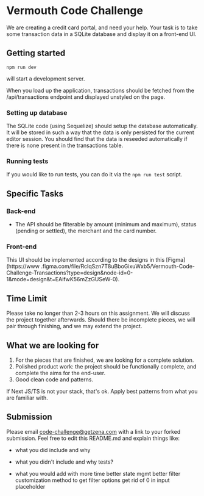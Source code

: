 # Vermouth Code Challenge

We are creating a credit card portal, and need your help.
Your task is to take some transaction data in a SQLite database and display it on a front-end UI.

## Getting started

`npm run dev`

will start a development server.

When you load up the application, transactions should be fetched from the /api/transactions endpoint and displayed unstyled on the page.

### Setting up database

The SQLite code (using Sequelize) should setup the database automatically. It will be stored in such a way that the data is only persisted for the current editor session. You should find that the data is reseeded automatically if there is none present in the transactions table.

### Running tests

If you would like to run tests, you can do it via the `npm run test` script.

## Specific Tasks

### Back-end

- The API should be filterable by amount (minimum and maximum), status (pending or settled), the merchant and the card number.

### Front-end

This UI should be implemented according to the designs in this [Figma](https://www .figma.com/file/RcIqSzn7T8uBboGixuWxb5/Vermouth-Code-Challenge-Transactions?type=design&node-id=0-1&mode=design&t=EAifwK56mZzGUSeW-0).

## Time Limit

Please take no longer than 2-3 hours on this assignment. We will discuss the project together afterwards. Should there be incomplete pieces, we will pair through finishing, and we may extend the project.

## What we are looking for

1. For the pieces that are finished, we are looking for a complete solution.
2. Polished product work: the project should be functionally complete, and complete the aims for the end-user.
3. Good clean code and patterns.

If Next JS/TS is not your stack, that's ok. Apply best patterns from what you are familiar with.

## Submission

Please email code-challenge@getzena.com with a link to your forked submission. Feel free to edit this README.md and explain things like:

- what you did include and why

- what you didn't include and why
  tests?
- what you would add with more time
  better state mgmt
  better filter customization
  method to get filter options
  get rid of 0 in input placeholder

